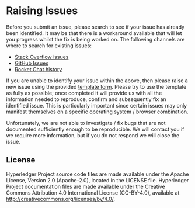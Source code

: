 # Raising Issues

Before you submit an issue, please search to see if your issue has already been identified. It may be that there is a workaround available that will let you progress whilst the fix is being worked on. The following channels are where to search for existing issues:

- [Stack Overflow issues](http://stackoverflow.com/tags/hyperledger-composer)
- [GitHub Issues](https://github.com/hyperledger/composer/issues)
- [Rocket Chat history](https://chat.hyperledger.org/channel/composer)

If you are unable to identify your issue within the above, then please raise a new issue using the provided [template form](../ISSUE_TEMPLATE.md). Please try to use the template as fully as possible; once completed it will provide us with all the information needed to reproduce, confirm and subsequently fix an identified issue. This is particularly important since certain issues may only manifest themselves on a specific operating system / browser combination.

Unfortunately, we are not able to investigate / fix bugs that are not documented sufficiently enough to be reproducible. We will contact you if we require more information, but if you do not respond we will close the issue.

## License <a name="license"></a>
Hyperledger Project source code files are made available under the Apache License, Version 2.0 (Apache-2.0), located in the LICENSE file. Hyperledger Project documentation files are made available under the Creative Commons Attribution 4.0 International License (CC-BY-4.0), available at http://creativecommons.org/licenses/by/4.0/.